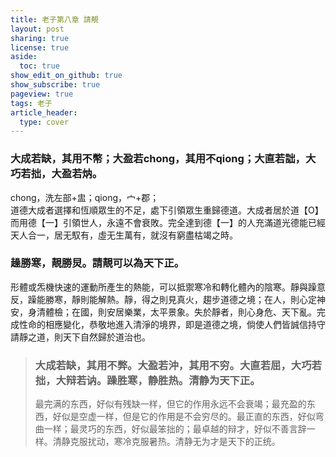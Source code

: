 ```yaml
---
title: 老子第八章 請靚
layout: post
sharing: true
license: true
aside:
  toc: true
show_edit_on_github: true
show_subscribe: true
pageview: true
tags: 老子
article_header:
  type: cover
---
```


### 大成若缺，其用不幣；大盈若chong，其用不qiong；大直若詘，大巧若拙，大盈若㶧。
chong，洗左部+盅；qiong，宀+郡；<br>
道德大成者選擇和恆順眾生的不足，處下引領眾生重歸德道。大成者居於道【O】而用德【一】引領世人，永遠不會衰敗。完全達到德【一】的人充滿道光德能已經天人合一，居无馭有，虛无生萬有，就沒有窮盡枯竭之時。

### 趮勝寒，靚勝炅。請靚可以為天下正。
形體或炁機快速的運動所產生的熱能，可以抵禦寒冷和轉化體內的陰寒。靜與躁意反，躁能勝寒，靜則能解熱。靜，得之則見真火，趨步道德之境；在人，則心定神安，身清體檢；在國，則安居樂業，太平景象。失於靜者，則心身危、天下亂。完成性命的相應變化，恭敬地進入清淨的境界，即是道德之境，倘使人們皆誠信持守請靜之道，則天下自然歸於道治也。

> ### 大成若缺，其用不弊。大盈若沖，其用不穷。大直若屈，大巧若拙，大辩若讷。躁胜寒，静胜热。清静为天下正。
> 最完满的东西，好似有残缺一样，但它的作用永远不会衰竭；最充盈的东西，好似是空虚一样，但是它的作用是不会穷尽的。最正直的东西，好似弯曲一样；最灵巧的东西，好似最笨拙的；最卓越的辩才，好似不善言辞一样。清静克服扰动，寒冷克服暑热。清静无为才是天下的正统。
